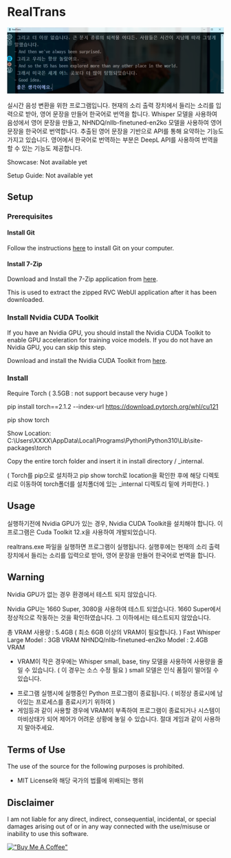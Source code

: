 # RealTrans

![](thumbnail.png?raw=true)

실시간 음성 변환을 위한 프로그램입니다. 
현재의 소리 출력 장치에서 들리는 소리를 입력으로 받아, 영어 문장을 만들어 한국어로 번역을 합니다.
Whisper 모델을 사용하여 음성에서 영어 문장을 만들고, NHNDQ/nllb-finetuned-en2ko 모델을 사용하여 영어 문장을 한국어로 번역합니다.
추출된 영어 문장을 기반으로 API를 통해 요약하는 기능도 가지고 있습니다.
영어에서 한국어로 번역하는 부분은 DeepL API를 사용하여 번역을 할 수 있는 기능도 제공합니다.

Showcase: Not available yet

Setup Guide: Not available yet

## Setup

### Prerequisites

#### Install Git

Follow the instructions [here](https://git-scm.com/book/en/v2/Getting-Started-Installing-Git) to install Git on your computer.

#### Install 7-Zip

Download and Install the 7-Zip application from [here](https://www.7-zip.org/download.html).

This is used to extract the zipped RVC WebUI application after it has been downloaded.

### Install Nvidia CUDA Toolkit

If you have an Nvidia GPU, you should install the Nvidia CUDA Toolkit to enable GPU acceleration for training voice models. If you do not have an Nvidia GPU, you can skip this step.

Download and install the Nvidia CUDA Toolkit from [here](https://developer.nvidia.com/cuda-toolkit-archive).

### Install

Require Torch ( 3.5GB : not support because very huge )

pip install torch==2.1.2 --index-url https://download.pytorch.org/whl/cu121

pip show torch

Show Location: C:\Users\XXXX\AppData\Local\Programs\Python\Python310\Lib\site-packages\torch

Copy the entire torch folder and insert it in install directory / _internal.

( Torch를 pip으로 설치하고 pip show torch로 location을 확인한 후에 해당 디렉토리로 이동하여 torch폴더를 설치폴더에 있는 _internal 디렉토리 밑에 카피한다. )

## Usage

실행하기전에 Nvidia GPU가 있는 경우, Nvidia CUDA Toolkit을 설치해야 합니다.
이 프로그램은 Cuda Toolkit 12.x을 사용하여 개발되었습니다.

realtrans.exe 파일을 실행하면 프로그램이 실행됩니다.
실행후에는 현재의 소리 출력 장치에서 들리는 소리를 입력으로 받아, 영어 문장을 만들어 한국어로 번역을 합니다.

## Warning

Nvidia GPU가 없는 경우 환경에서 테스트 되지 않았습니다.

Nvidia GPU는 1660 Super, 3080을 사용하여 테스트 되었습니다. 
1660 Super에서 정상적으로 작동하는 것을 확인하였습니다. 그 이하에서는 테스트되지 않았습니다.

총 VRAM 사용량 : 5.4GB ( 최소 6GB 이상의 VRAM이 필요합니다. )
Fast Whisper Large Model : 3GB VRAM
NHNDQ/nllb-finetuned-en2ko Model : 2.4GB VRAM

- VRAM이 작은 경우에는  Whisper small, base, tiny 모델을 사용하여 사용량을 줄일 수 있습니다. ( 이 경우는 소스 수정 필요 )
  small 모델은 인식 품질이 떨어질 수 있습니다.

* 프로그램 실행시에 실행중인 Python 프로그램이 종료됩니다. ( 비정상 종료시에 남아있는 프로세스를 종료시키기 위하여 )
* 게임등과 같이 사용할 경우에 VRAM이 부족하여 프로그램이 종료되거나 시스템이 마비상태가 되어 제어가 어려운 상황에 놓일 수 있습니다. 
  절대 게임과 같이 사용하지 말아주세요.

## Terms of Use

The use of the source for the following purposes is prohibited.

* MIT License와 해당 국가의 법률에 위배되는 행위

## Disclaimer

I am not liable for any direct, indirect, consequential, incidental, or special damages arising out of or in any way connected with the use/misuse or inability to use this software.

[!["Buy Me A Coffee"](https://www.buymeacoffee.com/assets/img/custom_images/orange_img.png)](https://www.buymeacoffee.com/realtrans)
